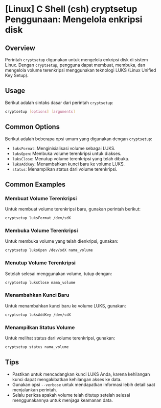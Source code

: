 # [Linux] C Shell (csh) cryptsetup Penggunaan: Mengelola enkripsi disk

## Overview
Perintah `cryptsetup` digunakan untuk mengelola enkripsi disk di sistem Linux. Dengan `cryptsetup`, pengguna dapat membuat, membuka, dan mengelola volume terenkripsi menggunakan teknologi LUKS (Linux Unified Key Setup).

## Usage
Berikut adalah sintaks dasar dari perintah `cryptsetup`:

```bash
cryptsetup [options] [arguments]
```

## Common Options
Berikut adalah beberapa opsi umum yang digunakan dengan `cryptsetup`:

- `luksFormat`: Menginisialisasi volume sebagai LUKS.
- `luksOpen`: Membuka volume terenkripsi untuk diakses.
- `luksClose`: Menutup volume terenkripsi yang telah dibuka.
- `luksAddKey`: Menambahkan kunci baru ke volume LUKS.
- `status`: Menampilkan status dari volume terenkripsi.

## Common Examples

### Membuat Volume Terenkripsi
Untuk membuat volume terenkripsi baru, gunakan perintah berikut:

```bash
cryptsetup luksFormat /dev/sdX
```

### Membuka Volume Terenkripsi
Untuk membuka volume yang telah dienkripsi, gunakan:

```bash
cryptsetup luksOpen /dev/sdX nama_volume
```

### Menutup Volume Terenkripsi
Setelah selesai menggunakan volume, tutup dengan:

```bash
cryptsetup luksClose nama_volume
```

### Menambahkan Kunci Baru
Untuk menambahkan kunci baru ke volume LUKS, gunakan:

```bash
cryptsetup luksAddKey /dev/sdX
```

### Menampilkan Status Volume
Untuk melihat status dari volume terenkripsi, gunakan:

```bash
cryptsetup status nama_volume
```

## Tips
- Pastikan untuk mencadangkan kunci LUKS Anda, karena kehilangan kunci dapat mengakibatkan kehilangan akses ke data.
- Gunakan opsi `--verbose` untuk mendapatkan informasi lebih detail saat menjalankan perintah.
- Selalu periksa apakah volume telah ditutup setelah selesai menggunakannya untuk menjaga keamanan data.